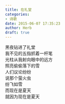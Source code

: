 ```yaml
---  
title: 在礼堂  
categories:  
- 诗歌  
date: 2015-06-07 17:35:23  
author: Herb  
draft: true
---  
```

黑夜钻进了礼堂  
我不见的五指抓着一杆笔  
光柱从我射向眼中的远方  
照亮偷偷落下的雪  
人们议论纷纷  
说那个萤火虫  
纷飞如雪  
而现在是夏天  
就因为现在是夏天